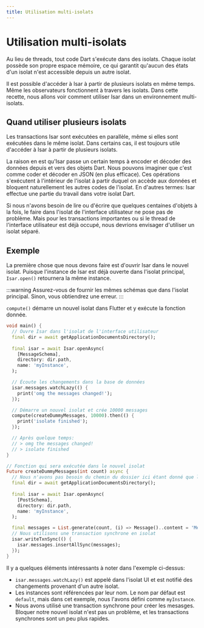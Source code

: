 ```yaml
---
title: Utilisation multi-isolats
---
```


# Utilisation multi-isolats

Au lieu de threads, tout code Dart s'exécute dans des isolats. Chaque isolat possède son propre espace mémoire, ce qui garantit qu'aucun des états d'un isolat n'est accessible depuis un autre isolat.

Il est possible d'accéder à Isar à partir de plusieurs isolats en même temps. Même les observateurs fonctionnent à travers les isolats. Dans cette recette, nous allons voir comment utiliser Isar dans un environnement multi-isolats.

## Quand utiliser plusieurs isolats

Les transactions Isar sont exécutées en parallèle, même si elles sont exécutées dans le même isolat. Dans certains cas, il est toujours utile d'accéder à Isar à partir de plusieurs isolats.

La raison en est qu'Isar passe un certain temps à encoder et décoder des données depuis et vers des objets Dart. Nous pouvons imaginer que c'est comme coder et décoder en JSON (en plus efficace). Ces opérations s'exécutent à l'intérieur de l'isolat à partir duquel on accède aux données et bloquent naturellement les autres codes de l'isolat. En d'autres termes: Isar effectue une partie du travail dans votre isolat Dart.

Si nous n'avons besoin de lire ou d'écrire que quelques centaines d'objets à la fois, le faire dans l'isolat de l'interface utilisateur ne pose pas de problème. Mais pour les transactions importantes ou si le thread de l'interface utilisateur est déjà occupé, nous devrions envisager d'utiliser un isolat séparé.

## Exemple

La première chose que nous devons faire est d'ouvrir Isar dans le nouvel isolat. Puisque l'instance de Isar est déjà ouverte dans l'isolat principal, `Isar.open()` retournera la même instance.

:::warning
Assurez-vous de fournir les mêmes schémas que dans l'isolat principal. Sinon, vous obtiendrez une erreur.
:::

`compute()` démarre un nouvel isolat dans Flutter et y exécute la fonction donnée.

```dart
void main() {
  // Ouvre Isar dans l'isolat de l'interface utilisateur
  final dir = await getApplicationDocumentsDirectory();
  
  final isar = await Isar.openAsync(
    [MessageSchema],
    directory: dir.path,
    name: 'myInstance',
  );

  // Écoute les changements dans la base de données
  isar.messages.watchLazy(() {
    print('omg the messages changed!');
  });

  // Démarre un nouvel isolat et crée 10000 messages
  compute(createDummyMessages, 10000).then(() {
    print('isolate finished');
  });

  // Après quelque temps:
  // > omg the messages changed!
  // > isolate finished
}

// Fonction qui sera exécutée dans le nouvel isolat
Future createDummyMessages(int count) async {
  // Nous n'avons pas besoin du chemin du dossier ici étant donné que l'instance est déjà ouverte.
  final dir = await getApplicationDocumentsDirectory();
  
  final isar = await Isar.openAsync(
    [PostSchema],
    directory: dir.path,
    name: 'myInstance',
  );

  final messages = List.generate(count, (i) => Message()..content = 'Message $i');
  // Nous utilisons une transaction synchrone en isolat
  isar.writeTxnSync(() {
    isar.messages.insertAllSync(messages);
  });
}
```

Il y a quelques éléments intéressants à noter dans l'exemple ci-dessus:

- `isar.messages.watchLazy()` est appelé dans l'isolat UI et est notifié des changements provenant d'un autre isolat.
- Les instances sont référencées par leur nom. Le nom par défaut est `default`, mais dans cet exemple, nous l'avons défini comme `myInstance`.
- Nous avons utilisé une transaction synchrone pour créer les mesasges. Bloquer notre nouvel isolat n'est pas un problème, et les transactions synchrones sont un peu plus rapides.
